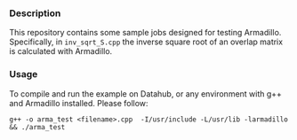 ### Description
This repository contains some sample jobs designed for testing Armadillo. Specifically, in `inv_sqrt_S.cpp` the inverse square root of an overlap matrix is calculated with Armadillo.

### Usage
To compile and run the example on Datahub, or any environment with g++ and Armadillo installed. Please follow:

`g++ -o arma_test <filename>.cpp  -I/usr/include -L/usr/lib -larmadillo && ./arma_test`
